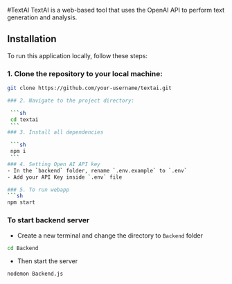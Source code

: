 #TextAI
TextAI is a web-based tool that uses the OpenAI API to perform text generation and analysis.

## Installation

To run this application locally, follow these steps:

### 1. Clone the repository to your local machine:

   ```bash
   git clone https://github.com/your-username/textai.git

### 2. Navigate to the project directory:

    ```sh
    cd textai
    ```
### 3. Install all dependencies 

    ```sh
    npm i
    ```
### 4. Setting Open AI API key
- In the `backend` folder, rename `.env.example` to `.env` 
- Add your API Key inside `.env` file

### 5. To run webapp
```sh
npm start
```

### To start backend server
- Create a new terminal and change the directory to `Backend` folder
```sh
cd Backend
```
- Then start the server
```sh
nodemon Backend.js
```
